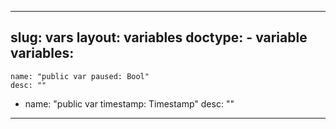 ---
slug: vars
layout: variables
doctype:
    - variable
variables:
  -
    name: "public var paused: Bool"
    desc: ""
  -
    name: "public var timestamp: Timestamp"
    desc: ""
  ---
